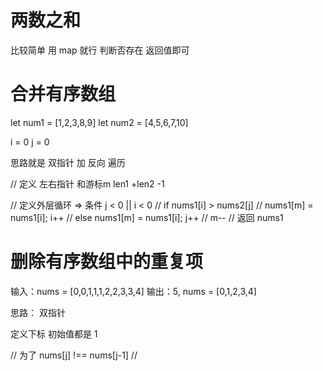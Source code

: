 # 两数之和
比较简单 用 map 就行
判断否存在 返回值即可



# 合并有序数组
let num1 = [1,2,3,8,9]
let num2 = [4,5,6,7,10]

i = 0
j = 0

思路就是 双指针 加 反向 遍历

// 定义 左右指针 和游标m len1 +len2 -1

// 定义外层循环 => 条件 j < 0 || i < 0
// if nums1[i] > nums2[j]
//    nums1[m] = nums1[i];  i++
// else nums1[m] = nums1[i]; j++
// m--
// 返回 nums1


# 删除有序数组中的重复项
输入：nums = [0,0,1,1,1,2,2,3,3,4]
输出：5, nums = [0,1,2,3,4]

思路：
双指针

定义下标 初始值都是 1

// 为了 nums[j] !== nums[j-1]
// 

